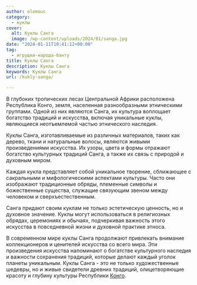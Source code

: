 ```yaml
---
author: olomouc
category:
  - куклы
cover:
  alt: Куклы Санга
  image: /wp-content/uploads/2024/01/sanga.jpg
date: "2024-01-11T10:41:12+00:00"
tag:
  - игрущки-народа-банту
title: Куклы Санга
description: Куклы Санга
keywords: Куклы Санга
url: /kukly-sanga/

---
```

В глубоких тропических лесах Центральной Африки расположена Республика Конго, земля, населенная разнообразными этническими группами. Одной из них являются Санга, их культура воплощает богатство традиций и искусства, включая уникальные куклы, являющиеся неотъемлемой частью этнического наследия.

Куклы Санга, изготавливаемые из различных материалов, таких как дерево, ткани и натуральные волосы, являются живыми произведениями искусства. Их узоры, цвета и формы отражают богатство культурных традиций Санга, а также их связь с природой и духовным миром.

Каждая кукла представляет собой уникальное творение, сближающее с сакральными и мифологическими аспектами культуры. Часто они изображают традиционные обряды, племенные символы и божественные существа, служащие связующим звеном между человеком и сверхъестественным.

Санга придают своим куклам не только эстетическую ценность, но и духовное значение. Куклы могут использоваться в религиозных обрядах, церемониях и обычаях, подчеркивая важность этого искусства в повседневной жизни и духовной практике этноса.

В современном мире куклы Санга продолжают привлекать внимание коллекционеров и ценителей искусства со всего мира. Эти произведения искусства напоминают о богатстве культурного наследия и важности сохранения традиций, которые делают каждый уголок планеты уникальным. Куклы Санга \- это не только художественные шедевры, но и живые свидетели древних традиций, олицетворяющие красоту и глубину культуры Республики [Конго](https://www.adora.ru/kukly-naroda-luba-iskusstvo-tradiczii-i-kultura/).
